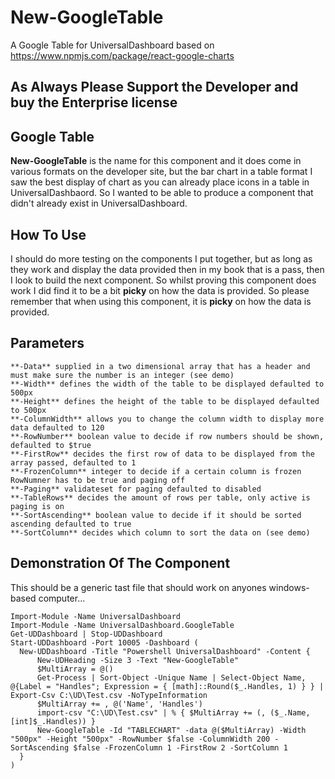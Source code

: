 # New-GoogleTable
A Google Table for UniversalDashboard based on https://www.npmjs.com/package/react-google-charts

## As Always Please Support the Developer and buy the Enterprise license

## Google Table

**New-GoogleTable** is the name for this component and it does come in various formats on the developer site, but the bar chart
in a table format I saw the best display of chart as you can already place icons in a table in UniversalDashbaord.  So I wanted
to be able to produce a component that didn't already exist in UniversalDashboard.

## How To Use
  I should do more testing on the components I put together, but as long as they work and display the data provided then in my book
  that is a pass, then I look to build the next component.  So whilst proving this component does work I did find it to be a bit
  **picky** on how the data is provided.  So please remember that when using this component, it is **picky** on how the data is 
  provided.
  
## Parameters
    **-Data** supplied in a two dimensional array that has a header and must make sure the number is an integer (see demo)
    **-Width** defines the width of the table to be displayed defaulted to 500px
    **-Height** defines the height of the table to be displayed defaulted to 500px
    **-ColumnWidth** allows you to change the column width to display more data defaulted to 120
    **-RowNumber** boolean value to decide if row numbers should be shown, defaulted to $true
    **-FirstRow** decides the first row of data to be displayed from the array passed, defaulted to 1
    **-FrozenColumn** integer to decide if a certain column is frozen RowNumner has to be true and paging off
    **-Paging** validateset for paging defaulted to disabled
    **-TableRows** decides the amount of rows per table, only active is paging is on
    **-SortAscending** boolean value to decide if it should be sorted ascending defaulted to true
    **-SortColumn** decides which column to sort the data on (see demo)
    
  ## Demonstration Of The Component
  This should be a generic tast file that should work on anyones windows-based computer...
  
  ```
Import-Module -Name UniversalDashboard
Import-Module -Name UniversalDashboard.GoogleTable
Get-UDDashboard | Stop-UDDashboard
Start-UDDashboard -Port 10005 -Dashboard (
    New-UDDashboard -Title "Powershell UniversalDashboard" -Content {
        New-UDHeading -Size 3 -Text "New-GoogleTable"
        $MultiArray = @()
        Get-Process | Sort-Object -Unique Name | Select-Object Name, @{Label = "Handles"; Expression = { [math]::Round($_.Handles, 1) } } | Export-Csv C:\UD\Test.csv -NoTypeInformation
        $MultiArray += , @('Name', 'Handles')
        import-csv "C:\UD\Test.csv" | % { $MultiArray += (, ($_.Name, [int]$_.Handles)) }
        New-GoogleTable -Id "TABLECHART" -data @($MultiArray) -Width "500px" -Height "500px" -RowNumber $false -ColumnWidth 200 -SortAscending $false -FrozenColumn 1 -FirstRow 2 -SortColumn 1
    }
)

  ```
  
